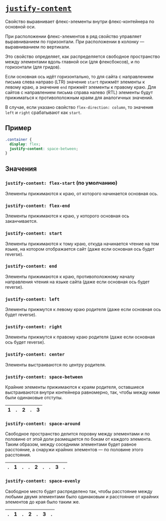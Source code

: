 # [`justify-content`](../index.md)

Свойство выравнивает флекс-элементы внутри флекс-контейнера по основной оси.

При расположении флекс-элементов в ряд свойство управляет выравниванием по горизонтали. При расположении в колонку — выравниванием по вертикали.

Это свойство определяет, как распределяется свободное пространство между элементами вдоль главной оси (для флексбоксов), и по горизонтали (для гридов).

Если основная ось идёт горизонтально, то для сайта с направлением письма слева направо (LTR) значение `start` прижмёт элементы к левому краю, а значение `end` прижмёт элементы к правому краю. Для сайтов с направлением письма справа налево (RTL) элементы будут прижиматься к противоположным краям для аналогичных значений.

В случае, если указано свойство `flex-direction: column`, то значения `left` и `right` срабатывают как `start`.

## Пример

```css
.container {
  display: flex;
  justify-content: space-between;
}
```

## Значения

### `justify-content: flex-start` (по умолчанию)

Элементы прижимаются к краю, от которого начинается основная ось.

### `justify-content: flex-end`

Элементы прижимаются к краю, у которого основная ось заканчивается.

### `justify-content: start`

Элементы прижимаются к тому краю, откуда начинается чтение на том языке, на котором отображается сайт (даже если основная ось будет reverse).

### `justify-content: end`

Элементы прижимаются к краю, противоположному началу направления чтения на языке сайта (даже если основная ось будет reverse).

### `justify-content: left`

Элементы прижмутся к левому краю родителя (даже если основная ось будет reverse).

### `justify-content: right`

Элементы прижмутся к правому краю родителя (даже если основная ось будет reverse).

### `justify-content: center`

Элементы выстраиваются по центру родителя.

### `justify-content: space-between`

Крайние элементы прижимаются к краям родителя, оставшиеся выстраиваются внутри контейнера равномерно, так, чтобы между ними были одинаковые отступы.

|  1  |  .  |  2  |  .  |  3  |
| :-: | :-: | :-: | :-: | :-: |

### `justify-content: space-around`

Cвободное пространство делится поровну между элементами и по половине от этой доли размещается по бокам от каждого элемента. Таким образом, между соседними элементами будет равное расстояние, а снаружи крайних элементов — по половине этого расстояния.

|  .  |  1  |  .  |  .  |  2  |  .  |  .  |  3  |  .  |
| :-: | :-: | :-: | :-: | :-: | :-: | :-: | :-: | :-: |

### `justify-content: space-evenly`

Свободное место будет распределено так, чтобы расстояние между любыми двумя элементами было одинаковым и расстояние от крайних элементов до края было таким же.

|  .  |  1  |  .  |  2  |  .  |  3  |  .  |
| :-: | :-: | :-: | :-: | :-: | :-: | :-: |
